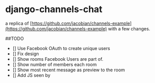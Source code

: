 # django-channels-chat
a replica of [https://github.com/jacobian/channels-example](https://github.com/jacobian/channels-example) with a few changes.

##TODO
- [] Use Facebook OAuth to create unique users
- [] Fix design
- [] Show rooms Facebook Users are part of.
- [] Show number of members each room
- [] Show most recent message as preview to the room
- [] Add JS seen by
